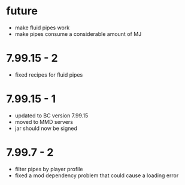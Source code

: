 # future
- make fluid pipes work
- make pipes consume a considerable amount of MJ

# 7.99.15 - 2
- fixed recipes for fluid pipes

# 7.99.15 - 1
- updated to BC version 7.99.15
- moved to MMD servers
- jar should now be signed

# 7.99.7 - 2
- filter pipes by player profile
- fixed a mod dependency problem that could cause a loading error
